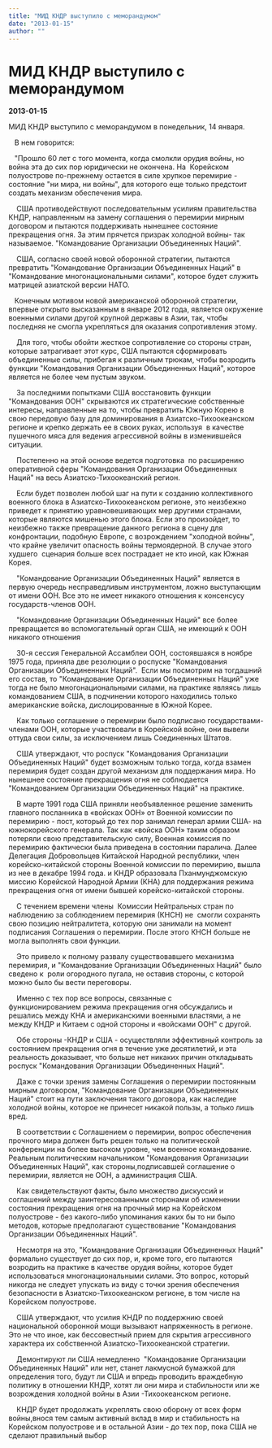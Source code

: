 ```yaml
---
title: "МИД КНДР выступило с меморандумом"
date: "2013-01-15"
author: ""
---
```


# МИД КНДР выступило с меморандумом

**2013-01-15** 

МИД КНДР выступило с  меморандумом в понедельник, 14 января.    

   В нем говорится:

   "Прошло 60 лет с того момента, когда  смолкли орудия войны, но война эта до сих пор юридически не окончена. На   Корейском полуострове по-прежнему остается в силе хрупкое перемирие -  состояние "ни мира, ни войны", для которого еще только предстоит создать  механизм обеспечения мира.

    США противодействуют последовательным  усилиям правительства КНДР, направленным на замену соглашения о перемирии мирным  договором и пытаются поддерживать нынешнее состояние прекращения огня. За этим  прячется призрак холодной войны- так называемое. "Командование Организации  Объединенных Наций".

    США, согласно своей новой оборонной стратегии,  пытаются превратить "Командование Организации Объединенных Наций" в  "Командование многонациональными силами", которое будет служить матрицей  азиатской версии НАТО. 

   Конечным мотивом новой американской оборонной  стратегии, впервые открыто высказанным в январе 2012 года, является окружение  военными силами другой крупной державы в Азии, так, чтобы последняя не cмогла  укрепляться для оказания сопротивления этому.

    Для того, чтобы обойти  жесткое сопротивление со стороны стран, которые затрагивает этот курс, США  пытаются сформировать объединенные силы, прибегая к различным трюкам, чтобы  возродить функции "Командования Организации Объединенных Наций", которое  является не более чем пустым звуком.

    За последними попытками США  восстановить функции "Командования ООН" скрываются их стратегические собственные  интересы, направленные на то, чтобы превратить Южную Корею в свою передовую базу  для доминирования в Азиатско-Тихоокеанском регионе и крепко держать ее в своих  руках, используя  в качестве пушечного мяса для ведения агрессивной войны в  изменившейся ситуации.

    Постепенно на этой основе ведется подготовка  по  расширению оперативной сферы "Командования Организации Объединенных Наций" на  весь Азиатско-Тихоокеанский регион.

    Если будет позволен любой шаг на пути  к созданию коллективного военного блока в Азиатско-Тихоокеанском регионе, это  неизбежно приведет к принятию уравновешивающих мер другими странами, которые  являются мишенью этого блока. Если это произойдет, то неизбежно также  превращение данного региона в сцену для конфронтации, подобную Европе, с  возрождением "холодной войны", что крайне увеличит опасность войны термоядерной.  В случае этого худшего  сценария больше всех пострадает не кто иной, как Южная  Корея.

    "Командование Организации Объединенных Наций" является в первую  очередь несправедливым инструментом, ложно выступающим от имени ООН. Все это не  имеет никакого отношения к консенсусу государств-членов  ООН.

    "Командование Организации Объединенных Наций" все более превращается  во вспомогательный орган США, не имеющий к ООН никакого отношения

    30-я  сессия Генеральной Ассамблеи ООН, состоявшаяся в ноябре 1975 года, приняла две  резолюции о роспуске "Командования Организации Объединенных Наций".  Если мы  посмотрим на тогдашний его состав, то "Командование Организации Объединенных  Наций" уже тогда не было многонациональными силами, на практике являясь  лишь командованием США, в подчинении которого находились только американские  войска, дислоцированные в Южной Корее.

    Как только соглашение о перемирии  было подписано государствами-членами ООН, которые участвовали в Корейской войне,  они вывели оттуда свои силы, за исключением лишь Соединенных Штатов.

    США  утверждают, что роспуск "Командования Организации Объединенных Наций" будет  возможным только тогда, когда взамен перемирия будет создан другой механизм  для поддержания мира. Но нынешнее состояние прекращения огня не соблюдается  "Командованием Организации Объединенных Наций" на практике.

    В марте 1991  года США приняли необъявленное решение заменить главного посланника в «войсках  ООН» от Военной комиссии по перемирию - пост, который до тех пор занимал генерал  армии США- на южнокорейского генерала. Так как «войска ООН» таким образом  потеряли свою представительскую силу, Военная комиссия по перемирию фактически  была приведена в состоянии паралича. Далее Делегация Добровольцев Китайской  Народной республики, член корейско-китайской стороны Военной комиссии по  перемирию, вышла из нее в декабре 1994 года. и КНДР образовала Пханмунджомскую  миссию Корейской Народной Армии (КНА) для поддержания режима прекращения огня от  имени бывшей корейско-китайской стороны.

    С течением времени члены   Комиссии Нейтральных стран по наблюдению за соблюдением перемирия (КНСН) не   смогли сохранять свою позицию нейтралитета, которую они занимали на момент  подписания Соглашения о перемирии. После этого КНСН больше не могла выполнять  свои функции.

    Это привело к полному развалу существовавшего механизма  перемирия, и "Командование Организации Объединенных Наций" было сведено к  роли  огородного пугала, не оставив стороны, с которой можно было бы вести  переговоры.

    Именно с тех пор все вопросы, связанные с  функционированием режима прекращения огня обсуждались и решались между КНА и  американскими военными властями, а не между КНДР и Китаем с одной стороны и  «войсками ООН" с другой.

    Обе стороны -КНДР и США - осуществляли  эффективный контроль за состоянием прекращения огня в течение уже десятилетий, и  эта реальность доказывает, что больше нет никаких причин откладывать роспуск  "Командования Организации Объединенных Наций".

    Даже с точки зрения замены  Соглашения о перемирии постоянным мирным договором, "Командование Организации  Объединенных Наций" стоит на пути заключения такого договора, как наследие  холодной войны, которое не принесет никакой пользы, а только лишь вред.

    В  соответствии с Соглашением о перемирии, вопрос обеспечения прочного мира должен  быть решен только на политической конференции на более высоком уровне, чем  военное командование. Реальным политическим начальником "Командования  Организации Объединенных Наций", как стороны,подписавшей соглашение о перемирии,  является не ООН, а администрация США.

    Как свидетельствуют факты, было  множество дискуссий и соглашений между заинтересованными сторонами об изменении  состояния прекращения огня на прочный мир на Корейском полуострове - без  какого-либо упоминания каких бы то ни было методов, которые предполагают  существование "Командования Организации Объединенных Наций". 

    Несмотря на  это, "Командование Организации Объединенных Наций" формально существует до сих  пор, и, кроме того, его пытаются возродить на практике в качестве орудия войны,  которое будет использоваться многонациональными силами. Это вопрос, который  никогда не следует упускать из виду с точки зрения обеспечения безопасности в  Азиатско-Тихоокеанском регионе, в том числе на Корейском полуострове.

    США  утверждают, что усилия КНДР по поддержнию своей национальной оборонной мощи  вызывают напряженность в регионе. Это не что иное, как бессовестный прием для  скрытия агрессивного характера их собственной Азиатско-Тихоокеанской  стратегии.

    Демонтируют ли США немедленно  "Командование Организации  Объединенных Наций" или нет, станет лакмусной бумажкой для определения того,  будут ли США и впредь проводить враждебную политику в отношении КНДР, хотят ли  они мира и стабильности или же возрождения холодной войны в Азии -Тихоокеанском  регионе.

    КНДР будет продолжать укреплять свою оборону от всех форм  войны,внося тем самым активный вклад в мир и стабильность на Корейском  полуострове и в остальной Азии - до тех пор, пока США не сделают правильный  выбор